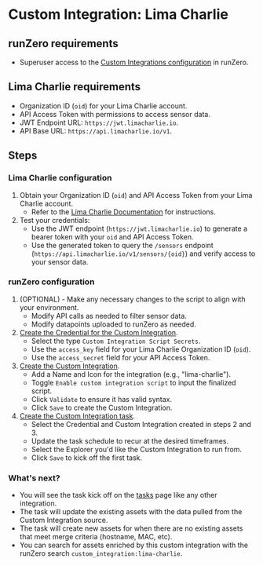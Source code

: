 # Custom Integration: Lima Charlie

## runZero requirements

- Superuser access to the [Custom Integrations configuration](https://console.runzero.com/custom-integrations) in runZero.

## Lima Charlie requirements

- Organization ID (`oid`) for your Lima Charlie account.
- API Access Token with permissions to access sensor data.
- JWT Endpoint URL: `https://jwt.limacharlie.io`.
- API Base URL: `https://api.limacharlie.io/v1`.

## Steps

### Lima Charlie configuration

1. Obtain your Organization ID (`oid`) and API Access Token from your Lima Charlie account.
   - Refer to the [Lima Charlie Documentation](https://www.limacharlie.io/docs) for instructions.
2. Test your credentials:
   - Use the JWT endpoint (`https://jwt.limacharlie.io`) to generate a bearer token with your `oid` and API Access Token.
   - Use the generated token to query the `/sensors` endpoint (`https://api.limacharlie.io/v1/sensors/{oid}`) and verify access to your sensor data.

### runZero configuration

1. (OPTIONAL) - Make any necessary changes to the script to align with your environment.
    - Modify API calls as needed to filter sensor data.
    - Modify datapoints uploaded to runZero as needed.
2. [Create the Credential for the Custom Integration](https://console.runzero.com/credentials).
    - Select the type `Custom Integration Script Secrets`.
    - Use the `access_key` field for your Lima Charlie Organization ID (`oid`).
    - Use the `access_secret` field for your API Access Token.
3. [Create the Custom Integration](https://console.runzero.com/custom-integrations/new).
    - Add a Name and Icon for the integration (e.g., "lima-charlie").
    - Toggle `Enable custom integration script` to input the finalized script.
    - Click `Validate` to ensure it has valid syntax.
    - Click `Save` to create the Custom Integration.
4. [Create the Custom Integration task](https://console.runzero.com/ingest/custom/).
    - Select the Credential and Custom Integration created in steps 2 and 3.
    - Update the task schedule to recur at the desired timeframes.
    - Select the Explorer you'd like the Custom Integration to run from.
    - Click `Save` to kick off the first task.

### What's next?

- You will see the task kick off on the [tasks](https://console.runzero.com/tasks) page like any other integration.
- The task will update the existing assets with the data pulled from the Custom Integration source.
- The task will create new assets for when there are no existing assets that meet merge criteria (hostname, MAC, etc).
- You can search for assets enriched by this custom integration with the runZero search `custom_integration:lima-charlie`.

